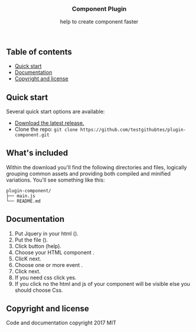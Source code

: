 <p align="center">


  <h3 align="center">Component Plugin</h3>

  <p align="center">
  help to create component faster
  </p>
</p>

<br>

## Table of contents

- [Quick start](#quick-start)
- [Documentation](#documentation)
- [Copyright and license](#copyright-and-license)

## Quick start

Several quick start options are available:

- [Download the latest release.](https://github.com/testgithubtes/plugin-component)
- Clone the repo: `git clone https://github.com/testgithubtes/plugin-component.git`


## What's included

Within the download you'll find the following directories and files, logically grouping common assets and providing both compiled and minified variations. You'll see something like this:

```
plugin-component/
├── main.js
└── README.md
```


## Documentation

1.   Put Jquery in your html (<script src="js/jquery.js" charset="utf-8"></script>).
2.   Put the file (<script src="js/main.js" charset="utf-8"></script>).
3.   Click button (help).
4.   Choose your HTML component .
5.   ClicK next.
6.   Choose one or more event .
7.   Click next.
8.   If you need css click yes.
9.   If you click no the html and js of your component will be visible else you should choose Css.



## Copyright and license

Code and documentation copyright 2017 MIT 
